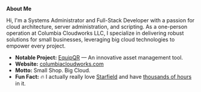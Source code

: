 **About Me**

Hi, I'm a Systems Administrator and Full-Stack Developer with a passion for cloud architecture, server administration, and scripting. As a one-person operation at Columbia Cloudworks LLC, I specialize in delivering robust solutions for small businesses, leveraging big cloud technologies to empower every project.

- **Notable Project:** [EquipQR](https://github.com/Columbia-Cloudworks-LLC/EquipQR) — An innovative asset management tool.
- **Website:** [columbiacloudworks.com](https://columbiacloudworks.com)
- **Motto:** Small Shop. Big Cloud.
- **Fun Fact:** 🔥 I actually really love [Starfield](https://bethesda.net/en/game/starfield) and have [thousands of hours](https://steamcommunity.com/profiles/76561198017340213/](https://steamcommunity.com/profiles/76561198017340213/recommended/1716740/)) in it.
